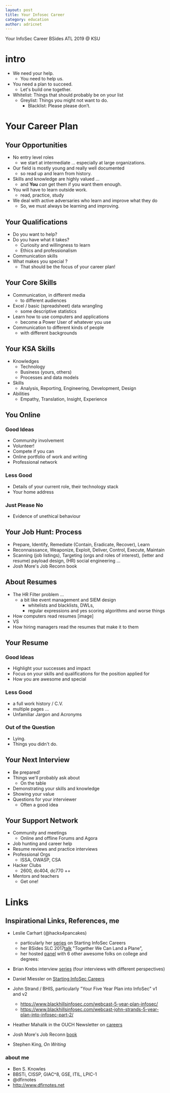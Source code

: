 ```yaml
---
layout: post
title: Your Infosec Career
category: education
author: adricnet
---
```


Your InfoSec Career
BSides ATL 2019 @ KSU

# intro
* We need your help. 
  * You need to help us. 
* You need a plan to succeed. 
  * Let's build one together.
* Whitelist: Things that should probably be on your list
  * Greylist: Things you might not want to do.
    * Blacklist: Please please don’t.

# Your Career Plan

## Your Opportunities
* No entry level roles
  * we start at intermediate ... especially at large organizations.
* Our field is mostly young and really well documented 
  * so read up and learn from history.
* Skills and knowledge are highly valued ... 
  * and **You** _can_ get them if you want them enough.
* You will have to learn outside work.
  * read, practice, study
* We deal with active adversaries who learn and improve what they do
  * So, we must always be learning and improving.

## Your Qualifications
* Do you want to help?
* Do you have what it takes?
  * Curiosity and willingness to learn
  * Ethics and professionalism
* Communication skills
* What makes you special ?
  * That should be the focus of your career plan!

## Your Core Skills
* Communication, in different media 
  * to different audiences 
* Excel / basic (spreadsheet) data wrangling 
  * some descriptive statistics 
* Learn how to use computers and applications 
  * become a Power User of whatever you use 
* Communication to different kinds of people 
  * with different backgrounds 

## Your KSA Skills
* Knowledges
  * Technology 
  * Business (yours, others)
  * Processes and data models
* Skills
  * Analysis, Reporting, Engineering, Development, Design
* Abilities
  * Empathy, Translation, Insight, Experience

## You Online 
### Good Ideas
* Community involvement	
* Volunteer!
* Compete if you can
* Online portfolio of work and writing
* Professional network
### Less Good
* Details of your current role, their technology stack
* Your home address
### Just Please No
* Evidence of unethical behaviour

## Your Job Hunt: Process

* Prepare, Identify, Remediate (Contain, Eradicate, Recover), Learn
* Reconnaissance, Weaponize, Exploit, Deliver, Control, Execute, Maintain
* Scanning (job listings), Targeting (orgs and roles of interest), (letter and resume) payload design, (HR) social engineering ...
* Josh More's Job Reconn book 

## About Resumes
* The HR Filter problem ... 
  * a bit like event management and SIEM design
    * whitelists and blacklists, DWLs, 
    * regular expressions and yes scoring algorithms and worse things
* How computers read resumes
[image]
*  VS
* How hiring managers read the resumes that make it to them

## Your Resume
### Good Ideas
* Highlight your successes and impact
* Focus on your skills and qualifications for the position applied for
* How you are awesome and special
### Less Good
* a full work history / C.V.
* multiple pages ...
* Unfamiliar Jargon and Acronyms  
### Out of the Question
* Lying.
* Things you didn't do.

## Your Next Interview
* Be prepared!
* Things we'll probably ask about
  * On the table
* Demonstrating your skills and knowledge
* Showing your value
* Questions for your interviewer
  * Often a good idea	

## Your Support Network
* Community and meetings
  * Online and offline Forums and Agora
* Job hunting and career help
* Resume reviews and practice interviews
* Professional Orgs
  * ISSA, OWASP, CSA
* Hacker Clubs
  * 2600, dc404, dc770 ++
* Mentors and teachers
  * Get one!

# Links

## Inspirational Links, References, me
* Leslie Carhart (@hacks4pancakes) 
  * particularly her [series](https://tisiphone.net/2015/10/12/starting-an-infosec-career-the-megamix-chapters-1-3/) on Starting InfoSec Careers 
  * her BSides SLC 2017[talk](https://tisiphone.net/2017/06/26/talk-bsides-slc-keynote-together-we-could-land-a-plane) "Together We Can Land a Plane", 
  * her hosted [panel](https://tisiphone.net/2017/05/15/college-and-infosec-to-degree-or-not-to-degree/
) with 6 other awesome folks on college and degrees: 

* Brian Krebs interview [series](http://krebsonsecurity.com/category/how-to-break-into-security/
) (four interviews with different perspectives) 

* Daniel Miessler on [Starting InfoSec Careers](https://danielmiessler.com/blog/build-successful-infosec-career/)

* John Strand / BHIS, particularly "Your Five Year Plan into InfoSec" v1 and v2
  * https://www.blackhillsinfosec.com/webcast-5-year-plan-infosec/
  * https://www.blackhillsinfosec.com/webcast-john-strands-5-year-plan-into-infosec-part-2/

* Heather Mahalik in the OUCH Newsletter on [careers](https://www.sans.org/security-awareness-training/resources/career-cybersecurity)  
* Josh More's Job Reconn [book](https://www.eyrasecurity.com/portfolio-items/job-reconnaissance/)
* Stephen King, _On Writing_

### about me
* Ben S. Knowles 
* BBSTi, CISSP, GIAC^8, GSE, ITIL, LPIC-1
* @dfirnotes
* http://www.dfirnotes.net 
